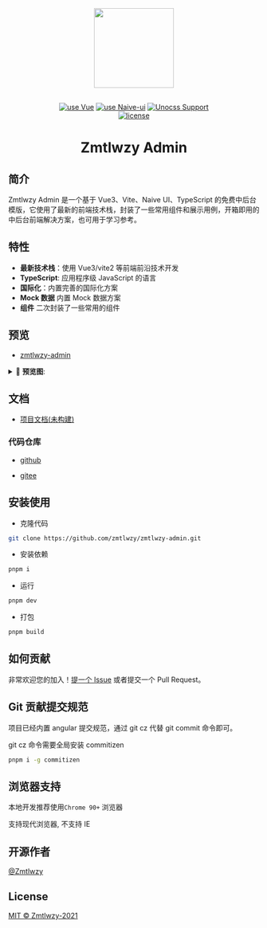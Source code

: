 <div align="center">
<img src="https://s4.ax1x.com/2021/12/30/TW2pVg.png" style="width:160px;margin-bottom:16px;" />

[![use Vue](https://img.shields.io/badge/use-Vue3-41b883?style=flat-square)](./package.json)
[![use Naive-ui](https://img.shields.io/badge/use-NaiveUI-5fbc21?style=flat-square)](./package.json)
[![Unocss Support](https://img.shields.io/badge/support-Unocss-46acef?style=flat-square)](./package.json)
<br />
[![license](https://img.shields.io/github/license/zmtlwzy/zmtlwzy-admin?style=flat-square)](./LICENSE)

</div>

<h1 align="center">Zmtlwzy Admin</h1>

## 简介

Zmtlwzy Admin 是一个基于 Vue3、Vite、Naive UI、TypeScript 的免费中后台模版，它使用了最新的前端技术栈，封装了一些常用组件和展示用例，开箱即用的中后台前端解决方案，也可用于学习参考。

## 特性

- **最新技术栈**：使用 Vue3/vite2 等前端前沿技术开发
- **TypeScript**: 应用程序级 JavaScript 的语言
- **国际化**：内置完善的国际化方案
- **Mock 数据** 内置 Mock 数据方案
- **组件** 二次封装了一些常用的组件

## 预览

- [zmtlwzy-admin](https://zmtlwzy-admin.vercel.app/)

<details>
   <summary> 📎 <b>预览图</b>: </summary>
   <br />
   <img src="https://s4.ax1x.com/2021/12/30/TWEE8g.png" />
   <img src="https://s4.ax1x.com/2021/12/30/TWEV2Q.png" />
   <img src="https://s4.ax1x.com/2021/12/30/TWEZvj.png" />
   <img src="https://s4.ax1x.com/2021/12/30/TWEAPS.png" />
</details>

## 文档

- [项目文档(未构建)](https://)

### 代码仓库

- [github](https://github.com/zmtlwzy/zmtlwzy-admin)

- [gitee](https://gitee.com/zmtlwzy/zmtlwzy-admin)

## 安装使用

- 克隆代码

```bash
git clone https://github.com/zmtlwzy/zmtlwzy-admin.git
```

- 安装依赖

```bash
pnpm i
```

- 运行

```bash
pnpm dev
```

- 打包

```bash
pnpm build
```

## 如何贡献

非常欢迎您的加入！[提一个 Issue](https://github.com/zmtlwzy/zmtlwzy-admin/issues/new) 或者提交一个 Pull Request。

## Git 贡献提交规范

项目已经内置 angular 提交规范，通过 git cz 代替 git commit 命令即可。

git cz 命令需要全局安装 commitizen

```bash
pnpm i -g commitizen
```

## 浏览器支持

本地开发推荐使用`Chrome 90+` 浏览器

支持现代浏览器, 不支持 IE

## 开源作者

[@Zmtlwzy](https://github.com/zmtlwzy)

## License

[MIT © Zmtlwzy-2021](./LICENSE)
